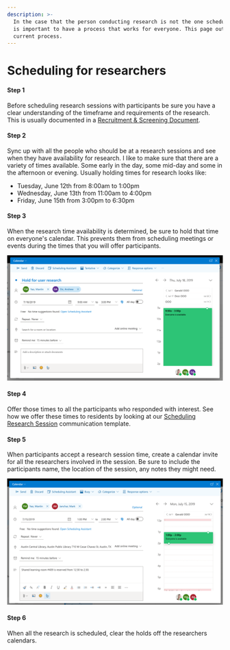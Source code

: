 ```yaml
---
description: >-
  In the case that the person conducting research is not the one scheduling, it
  is important to have a process that works for everyone. This page outlines our
  current process.
---
```


# Scheduling for researchers

#### Step 1

Before scheduling research sessions with participants be sure you have a clear understanding of the timeframe and requirements of the research. This is usually documented in a [Recruitment & Screening Document](../recruiting/recruitment-process-and-timeline.md).

#### Step 2

Sync up with all the people who should be at a research sessions and see when they have availability for research. I like to make sure that there are a variety of times available. Some early in the day, some mid-day and some in the afternoon or evening. Usually holding times for research looks like:

* Tuesday, June 12th from 8:00am to 1:00pm
* Wednesday, June 13th from 11:00am to 4:00pm
* Friday, June 15th from 3:00pm to 6:30pm

#### Step 3

When the research time availability is determined, be sure to hold that time on everyone's calendar. This prevents them from scheduling meetings or events during the times that you will offer participants.

![](../.gitbook/assets/screen-shot-2019-07-12-at-5.25.29-pm.png)

#### Step 4

Offer those times to all the participants who responded with interest. See how we offer these times to residents by looking at our [Scheduling Research Session](../research-ethics-and-etiquette-draft/communicating-with-participate-draft/scheduling-research-session.md) communication template.

#### Step 5

When participants accept a research session time, create a calendar invite for all the researchers involved in the session. Be sure to include the participants name, the location of the session, any notes they might need.

![Calendar invite for scheduled research session](../.gitbook/assets/screen-shot-2019-07-12-at-7.49.28-pm.png)

#### Step 6

When all the research is scheduled, clear the holds off the researchers calendars.

